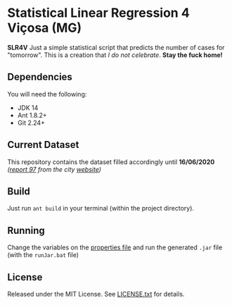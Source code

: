 # Statistical Linear Regression 4 Viçosa (MG)
**SLR4V** Just a simple statistical script that predicts the number of cases for "tomorrow". This is a creation that _I do not celebrate_. **Stay the fuck home!**

## Dependencies
You will need the following:
- JDK 14
- Ant 1.8.2+
- Git 2.24+

## Current Dataset
This repository contains the dataset filled accordingly until **16/06/2020** _([report 97](https://twitter.com/prefsvicosa/status/1271197046276587520) from the city [website](https://www.vicosa.mg.gov.br/detalhe-da-materia/info/tudo-sobre-o-coronavirus-covid-19-em-vicosa-mg/82157))_

## Build
Just run ```ant build``` in your terminal (within the project directory).

## Running
Change the variables on the [properties file](dist/viçosa.properties) and run the generated `.jar` file (with the `runJar.bat` file)

## License
Released under the MIT License. See [LICENSE.txt](LICENSE.txt) for details.
